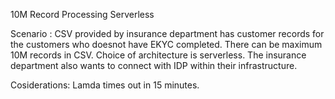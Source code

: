10M Record Processing Serverless

Scenario : 
CSV provided by insurance department has customer records for the customers who doesnot have EKYC completed. 
There can be maximum 10M records in CSV. Choice of architecture is serverless. The insurance department also
wants to connect with IDP within their infrastructure. 

Cosiderations: Lamda times out in  15 minutes. 

